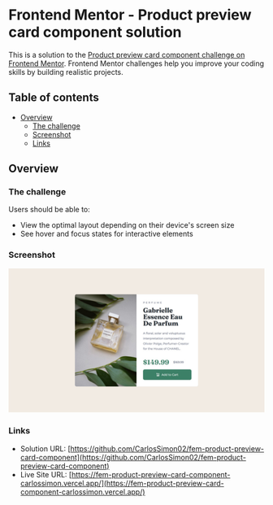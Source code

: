# Frontend Mentor - Product preview card component solution

This is a solution to the [Product preview card component challenge on Frontend Mentor](https://www.frontendmentor.io/challenges/product-preview-card-component-GO7UmttRfa). Frontend Mentor challenges help you improve your coding skills by building realistic projects. 

## Table of contents

- [Overview](#overview)
  - [The challenge](#the-challenge)
  - [Screenshot](#screenshot)
  - [Links](#links)

## Overview

### The challenge

Users should be able to:

- View the optimal layout depending on their device's screen size
- See hover and focus states for interactive elements

### Screenshot

![](./screenshot.jpg)

### Links

- Solution URL: [https://github.com/CarlosSimon02/fem-product-preview-card-component](https://github.com/CarlosSimon02/fem-product-preview-card-component)
- Live Site URL: [https://fem-product-preview-card-component-carlossimon.vercel.app/](https://fem-product-preview-card-component-carlossimon.vercel.app/)
